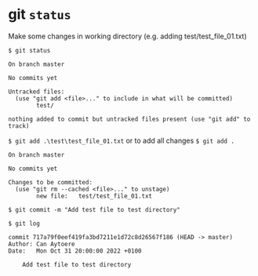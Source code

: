 # git ```status```

Make some changes in working directory (e.g. adding test/test_file_01.txt)

```$ git status```

```
On branch master

No commits yet

Untracked files:
  (use "git add <file>..." to include in what will be committed)
        test/

nothing added to commit but untracked files present (use "git add" to track)
```

```$ git add .\test\test_file_01.txt``` or to add all changes ```$ git add .```

```
On branch master

No commits yet

Changes to be committed:
  (use "git rm --cached <file>..." to unstage)
        new file:   test/test_file_01.txt
```

```$ git commit -m "Add test file to test directory"```

```$ git log```

```
commit 717a79f0eef419fa3bd7211e1d72c8d26567f186 (HEAD -> master)
Author: Can Aytoere
Date:   Mon Oct 31 20:00:00 2022 +0100

    Add test file to test directory
```



